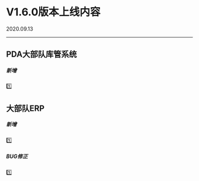 # V1.6.0版本上线内容

2020.09.13

------

## PDA大部队库管系统

##### 新增

1️⃣  

## 大部队ERP

##### 新增

1️⃣  

##### BUG修正

1️⃣  